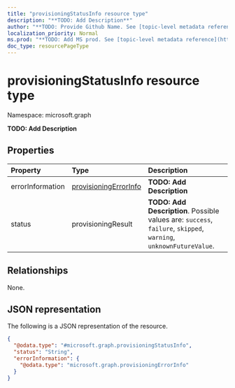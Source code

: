 ```yaml
---
title: "provisioningStatusInfo resource type"
description: "**TODO: Add Description**"
author: "**TODO: Provide Github Name. See [topic-level metadata reference](https://msgo.azurewebsites.net/add/document/guidelines/metadata.html#topic-level-metadata)**"
localization_priority: Normal
ms.prod: "**TODO: Add MS prod. See [topic-level metadata reference](https://msgo.azurewebsites.net/add/document/guidelines/metadata.html#topic-level-metadata)**"
doc_type: resourcePageType
---
```


# provisioningStatusInfo resource type

Namespace: microsoft.graph



**TODO: Add Description**

## Properties
|Property|Type|Description|
|:---|:---|:---|
|errorInformation|[provisioningErrorInfo](../resources/provisioningerrorinfo.md)|**TODO: Add Description**|
|status|provisioningResult|**TODO: Add Description**. Possible values are: `success`, `failure`, `skipped`, `warning`, `unknownFutureValue`.|

## Relationships
None.

## JSON representation
The following is a JSON representation of the resource.
<!-- {
  "blockType": "resource",
  "@odata.type": "microsoft.graph.provisioningStatusInfo"
}
-->
``` json
{
  "@odata.type": "#microsoft.graph.provisioningStatusInfo",
  "status": "String",
  "errorInformation": {
    "@odata.type": "microsoft.graph.provisioningErrorInfo"
  }
}
```

